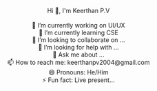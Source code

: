 <p align="center">
  Hi 👋, I'm Keerthan P.V <br><br>
  🔭 I’m currently working on UI/UX <br>
  🌱 I’m currently learning CSE <br>
  👯 I’m looking to collaborate on ... <br>
  🤔 I’m looking for help with ... <br>
  💬 Ask me about ... <br>
  📫 How to reach me: keerthanpv2004@gmail.com <br>
  😄 Pronouns: He/Him <br>
  ⚡ Fun fact: Live present...
</p>
